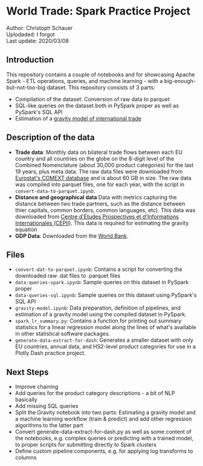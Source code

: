 # World Trade: Spark Practice Project

Author: Christoph Schauer </br>
Uplodaded: I forgot </br>
Last update: 2020/03/08 </br>


## Introduction 

This repository contains a couple of notebooks and for showcasing Apache Spark - ETL operations, queries, and machine learning - with a big-enough-but-not-too-big dataset.  This repository consists of 3 parts:
* Compilation of the dataset: Conversion of raw data to parquet
* SQL-like queries on the dataset both in PySpark proper as well as PySpark's SQL API
* Estimation of a [gravity model of international trade](https://en.wikipedia.org/wiki/Gravity_model_of_trade)


## Description of the data 

* <b> Trade data</b>: Monthly data on bilateral trade flows between each EU country and all countries on the globe on the 8-digit level of the Combined Nomenclature (about 30,000 product categories) for the last 19 years, plus meta data. The raw data files were downloaded from [Eurostat's COMEXT database](https://ec.europa.eu/eurostat/web/international-trade-in-goods/data/focus-on-comext) and is about 60 GB in size. The raw data was compiled into parquet files, one for each year, with the script in `convert-data-to-parquet.ipynb`.
* <b>Distance and geographical data</b>:Data with metrics capturing the distance between two trade partners, such as the distance between thier capitals, common borders, common languages, etc). This data was downloaded from [Centre d'Études Prospectives et d'Informations Internationales (CEPII)](http://www.cepii.fr/cepii/en/bdd_modele/bdd.asp). This data is required for estimating the gravity equation 
* <b>GDP Data</b>: Downloaded from the [World Bank](https://databank.worldbank.org/reports.aspx?source=2&series=NY.GDP.MKTP.KD&country=#).


## Files 

* `convert-dat-to-parquet.ipynb`: Contains a script for converting the downloaded raw .dat files to .parquet files
* `data-queries-spark.ipynb`: Sample queries on this dataset in PySpark proper
* `data-queries-sql.ipynb`: Sample queries on this dataset using PySpark's SQL API 
* `gravity-model.ipynb`: Data preparation, definition of pipelines, and estimation of a gravity model using the compiled dataset in PySpark.
* `spark_lr_summary.py`: Contains a function for printing out summary statistics for a linear regression model along the lines of what's available in other statistical software packages.
* `generate-data-extract-for-dash`: Generates a smaller dataset with only EU countries, annual data, and HS2-level product categories for use in a Plotly Dash practice project.


## Next Steps
* Improve chaining
* Add queries for the product category descriptions - a bit of NLP basically
* Add missing SQL queries
* Split the Gravity notebook into two parts: Estimating a gravity model and a machine learning workflow (train & predict) and add other regression algorithms to the latter part
* Convert generate-data-extract-for-dash.py as well as some content of the notebooks, e.g. complex queries or predicting with a trained model, to proper scripts for submitting directly to Spark clusters
* Define custom pipeline components, e.g. for applying log transforms to columns


